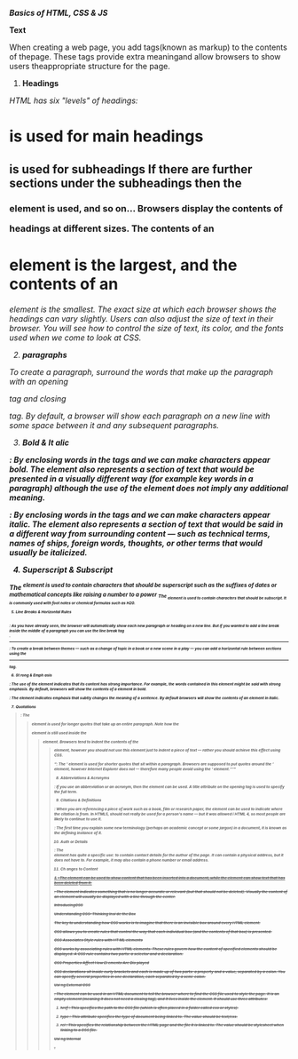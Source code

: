 ***Basics of HTML, CSS & JS***

**Text**

When creating a web page, you add tags(known as markup) to the contents of thepage. These tags provide extra meaningand allow browsers to show users theappropriate structure for the page.

1. **Headings**

*HTML has six "levels" of headings:*

<h1> is used for main headings <h2> is used for subheadings If there are further sections under the subheadings then the <h3> element is used, and so on...
Browsers display the contents of

headings at different sizes. The contents of an <h1> element is the largest, and the contents of an <h6> element is the smallest. The exact size at which each browser shows the headings can vary slightly. Users can also adjust the size of text in their browser. You will see how to control the size of text, its color, and the fonts used when we come to look at CSS.

2. **paragraphs**

<p> To create a paragraph, surround the words that make up the paragraph with an opening <p> tag and closing  </p> tag. By default, a browser will show each paragraph on a new line with some space between it and any subsequent paragraphs.

3. **Bold & It alic**

<b> : 
By enclosing words in the tags <b> and </b> we can make characters appear bold. The <b> element also represents a section of text that would be presented in a visually different way (for example key words in a paragraph) although the use of the <b> element does not imply any additional meaning.

<i>: 
By enclosing words in the tags <i> and </i> we can make characters appear italic. The <i> element also represents a section of text that would be said in a different way from surrounding content — such as technical terms, names of ships, foreign words, thoughts, or other terms that would usually be italicized.

4. **Superscript & Subscript**

<sup>
The <sup> element is used to contain characters that should be superscript such as the suffixes of dates or mathematical concepts like raising a number to a power

<sub>
The <sub> element is used to contain characters that should be subscript. It is commonly used with foot notes or chemical formulas such as H20.

5. **Line Breaks & Horizontal Rules**

<br /> :
As you have already seen, the browser will automatically show each new paragraph or heading on a new line. But if you wanted to add a line break inside the middle of a paragraph you can use the line break tag <br />.

<hr />:
To create a break between themes — such as a change of topic in a book or a new scene in a play — you can add a horizontal rule between sections using the <hr /> tag.

6. **St rong & Emph asis**

<strong>:
The use of the <strong> element indicates that its content has strong importance. For example, the words contained in this element might be said with strong emphasis. By default, browsers will show the contents of a <strong> element in bold.

<em>:
The <em> element indicates emphasis that subtly changes the meaning of a sentence. By default browsers will show the contents of an <em> element in italic.

7. **Quotations**

<blockquote>:
The <blockquote> element is used for longer quotes that take
up an entire paragraph. Note how the <p> element is still used inside the <blockquote>
element. Browsers tend to indent the contents of the <blockquote> element, however you should not use this element just to indent a piece of text — rather you should achieve this effect using CSS.

<q>:
The <q> element is used for shorter quotes that sit within a paragraph. Browsers are supposed to put quotes around the <q> element, however
Internet Explorer does not — therefore many people avoid using the <q> element. 

8. **Abbreviations & Acronyms**

<abbr>:
If you use an abbreviation or an acronym, then the <abbr> element can be used. A title attribute on the opening tag is used to specify the full term.

9. **Citations & Definitions**

<cite>:
When you are referencing a piece of work such as a book, film or research paper, the <cite> element can be used to indicate where the citation is from. In HTML5, <cite> should not really be used for a person's name — but it was allowed i  HTML 4, so most people are likely to continue to use it.

<dfn>:
The first time you explain some new terminology (perhaps an academic concept or some jargon) in a document, it is known as the defining instance of it.

10. **Auth or Details**

<address>:
The <address> element has quite a specific use: to contain contact details for the author of the page. It can contain a physical address, but it does not have to. For example, it may also contain a phone number or email address.

11. **Ch anges to Content**

<ins> & <del>:
The <ins> element can be used to show content that has been inserted into a document, while the <del> element can show text that has been deleted from it.

<s>:
The <s> element indicates something that is no longer accurate or relevant (but that should not be deleted). Visually the content of an <s> element will usually be displayed with a line through the center.


***IntroducingCSS***

**Understanding CSS: Thinking Insi de the Box**

*The key to understanding how CSS works is to imagine that there is an invisible box around every HTML element.*

*CSS allows you to create rules that control the way that each individual box (and the contents of that box) is presented.*

**CSS Associates Style rules with HT ML elements**

CSS works by associating rules with HTML elements. These rules govern how the content of specified elements should be displayed. A CSS rule contains two parts: a selector and a declaration.

**CSS Properties Affect How El ements Are Dis played**

CSS declarations sit inside curly brackets and each is made up of two parts: a property and a value, separated by a colon. You can specify several properties in one declaration, each separated by a semi-colon.

***Usi ng External CSS***

<link>:
The <link> element can be used in an HTML document to tell the browser where to find the CSS file used to style the page. It is an empty element (meaning it does not need a closing tag), and it lives inside the <head> element. It should use three attributes:

1. href :
This specifies the path to the CSS file (which is often placed in a folder called css or styles).

2. type : 
This attribute specifies the type of document being linked to. The value should be text/css.

3. rel : 
This specifies the relationship between the HTML page and the file it is linked to. The value should be stylesheet when linking to a CSS file. 


***Usi ng Internal***

.<style>
You can also include CSS rules within an HTML page by placing them inside a <style> element, which usually sits inside the <head> element of the page. The <style> element should use the type attribute to indicate that the styles are specified in CSS. The value should be text/ css.

When building a site with more than one page, you should use an external CSS style sheet. This:

1.Allows all pages to use the same style rules (rather than repeating them in each page).
2. Keeps the content separate from how the page looks.
3. Means you can change the styles used across all pages by altering just one file (rather than each individual page). 


***BASIC JAVASCRIPT INSTRUCTIONS***

A script is a series of instructions that a computer can follow one-by-one. Each individual instruction or step is known as a statement. Statements should end with a semicolon.

**COMMENTS**

You should write comments to explain what your code does. They help make your code easier to read and understand. This can help you and others who read your code.

**WHAT IS A VARIABLE?**

A script will have to temporarily store the bits of information it needs to do its job. It can store this data in variables.

*A variable is a good name for this concept because the data stored in a variable can change (or vary) each time a script runs.*

**DATA TYPES**

JavaScript distinguishes between numbers, strings, and true or false values known as Booleans.

Values in an array are accessed as if they are in a numbered list. It is important to know that the numbering of this list starts at zero (not one).


***DECISIONS & LOOPS***

**comparison operators javascript**

Comparison operators are used in logical statements to determine equality or difference between variables or values. 

**Logical Operators**

Logical operators are used to determine the logic between variables or values.

**Conditional (Ternary) Operator**

JavaScript also contains a conditional operator that assigns a value to a variable based on some condition.



**JavaScript if else and else if**

Conditional Statements
Very often when you write code, you want to perform different actions for different decisions.

You can use conditional statements in your code to do this.

In JavaScript we have the following conditional statements:

1. Use if to specify a block of code to be executed, if a specified condition is true
2. Use else to specify a block of code to be executed, if the same condition is false
3. Use else if to specify a new condition to test, if the first condition is false
4. Use switch to specify many alternative blocks of code to be executed

*Use the if statement to specify a block of JavaScript code to be executed if a condition is true.*

*Use the else statement to specify a block of code to be executed if the condition is false.*

*Use the else if statement to specify a new condition if the first condition is false.*


**the end**



